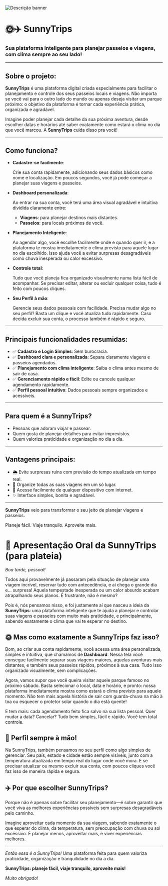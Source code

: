 ![Descrição banner](https://github.com/user-attachments/assets/a2d506e3-06f9-4909-a5e4-b65871c692df)

# 🌞✈️ SunnyTrips

### Sua plataforma inteligente para planejar passeios e viagens, com clima sempre ao seu lado!

---

## Sobre o projeto:

**SunnyTrips** é uma plataforma digital criada especialmente para facilitar o planejamento e controle dos seus passeios locais e viagens. Não importa se você vai para o outro lado do mundo ou apenas deseja visitar um parque próximo: o objetivo da plataforma é tornar cada experiência prática, organizada e agradável.

Imagine poder planejar cada detalhe da sua próxima aventura, desde escolher datas e horários até saber exatamente como estará o clima no dia que você marcou. A **SunnyTrips** cuida disso pra você!

---

## Como funciona?

- **Cadastre-se facilmente**:
    
    Crie sua conta rapidamente, adicionando seus dados básicos como nome e localização. Em poucos segundos, você já pode começar a planejar suas viagens e passeios.
    
- **Dashboard personalizada**:
    
    Ao entrar na sua conta, você terá uma área visual agradável e intuitiva dividida claramente entre:
    
    - **Viagens**: para planejar destinos mais distantes.
    - **Passeios**: para locais próximos de você.
- **Planejamento Inteligente**:
    
    Ao agendar algo, você escolhe facilmente onde e quando quer ir, e a plataforma te mostra imediatamente o clima previsto para aquele lugar no dia escolhido. Isso ajuda você a evitar surpresas desagradáveis como chuva inesperada ou calor excessivo.
    
- **Controle total**:
    
    Tudo que você planeja fica organizado visualmente numa lista fácil de acompanhar. Se precisar editar, alterar ou excluir qualquer coisa, tudo é feito com poucos cliques.
    
- **Seu Perfil à mão**:
    
    Gerencie seus dados pessoais com facilidade. Precisa mudar algo no seu perfil? Basta um clique e você atualiza tudo rapidamente. Caso decida excluir sua conta, o processo também é rápido e seguro.
    

---

## Principais funcionalidades resumidas:

- ✅ **Cadastro e Login Simples**: Sem burocracia.
- ✅ **Dashboard clara e personalizada**: Separa claramente viagens e passeios agendados.
- ✅ **Planejamento com clima inteligente**: Saiba o clima antes mesmo de sair de casa.
- ✅ **Gerenciamento rápido e fácil**: Edite ou cancele qualquer agendamento rapidamente.
- ✅ **Perfil pessoal intuitivo**: Dados pessoais sempre organizados e acessíveis.

---

## Para quem é a SunnyTrips?

- Pessoas que adoram viajar e passear.
- Quem gosta de planejar detalhes para evitar imprevistos.
- Quem valoriza praticidade e organização no dia a dia.

---

## Vantagens principais:

- 🌦️ Evite surpresas ruins com previsão do tempo atualizada em tempo real.
- 📝 Organize todas as suas viagens em um só lugar.
- 🚀 Acesse facilmente de qualquer dispositivo com internet.
- ✨ Interface simples, bonita e agradável.

---

**SunnyTrips** veio para transformar o seu jeito de planejar viagens e passeios.

Planeje fácil. Viaje tranquilo. Aproveite mais.

# 🎤 Apresentação Oral da SunnyTrips (para plateia)

*Boa tarde, pessoal!*

Todos aqui provavelmente já passaram pela situação de planejar uma viagem incrível, reservar tudo com antecedência, e aí chega o grande dia e... surpresa! Aquela tempestade inesperada ou um calor absurdo acabam atrapalhando seus planos. É frustrante, não é mesmo?

Pois é, nós pensamos nisso, e foi justamente aí que nasceu a ideia da **SunnyTrips**: uma plataforma inteligente que te ajuda a planejar e controlar suas viagens e passeios com muito mais praticidade, e principalmente, sabendo exatamente o clima que vai te esperar no destino.

## 🌞 Mas como exatamente a SunnyTrips faz isso?

Bom, ao criar sua conta rapidamente, você acessa uma área personalizada, simples e intuitiva, que chamamos de **Dashboard**. Nessa tela você consegue facilmente separar suas viagens maiores, aquelas aventuras mais distantes, e também seus passeios rápidos, próximos à sua casa. Tudo isso organizado visualmente, sem complicações.

Agora, vamos supor que você queira visitar aquele parque famoso no próximo sábado. Basta selecionar o local, data e horário, e pronto: nossa plataforma imediatamente mostra como estará o clima previsto para aquele momento. Não tem mais aquela história de sair com guarda-chuva na mão à toa ou esquecer o protetor solar quando o dia está quente!

E tem mais: cada agendamento feito fica salvo na sua lista pessoal. Quer mudar a data? Cancelar? Tudo bem simples, fácil e rápido. Você tem total controle.

## 📍 Perfil sempre à mão!

Na SunnyTrips, também pensamos no seu perfil como algo simples de gerenciar. Seu país, estado e cidade estão sempre visíveis, junto com a temperatura atualizada em tempo real do lugar onde você mora. E se precisar atualizar ou mesmo excluir sua conta, com poucos cliques você faz isso de maneira rápida e segura.

## ✈️ Por que escolher SunnyTrips?

Porque não é apenas sobre facilitar seu planejamento—é sobre garantir que você viva as melhores experiências possíveis sem surpresas desagradáveis pelo caminho.

Imagine aproveitar cada momento da sua viagem, sabendo exatamente o que esperar do clima, da temperatura, sem preocupação com chuva ou sol excessivo. É planejar menos, aproveitar mais, e viver experiências melhores.

---

*Então essa é a SunnyTrips!* Uma plataforma feita para quem valoriza praticidade, organização e tranquilidade no dia a dia.

**SunnyTrips: planeje fácil, viaje tranquilo, aproveite mais!**

*Muito obrigado!*
